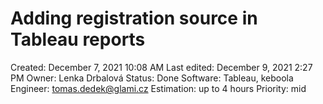 # Adding registration source in Tableau reports

Created: December 7, 2021 10:08 AM
Last edited: December 9, 2021 2:27 PM
Owner: Lenka Drbalová
Status: Done
Software: Tableau, keboola
Engineer: tomas.dedek@glami.cz
Estimation: up to 4 hours
Priority: mid
